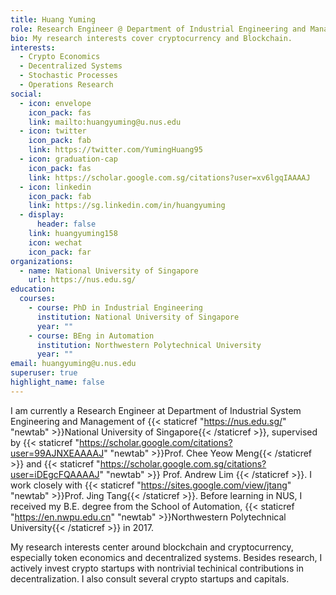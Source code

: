 ```yaml
---
title: Huang Yuming
role: Research Engineer @ Department of Industrial Engineering and Management
bio: My research interests cover cryptocurrency and Blockchain.
interests:
  - Crypto Economics
  - Decentralized Systems
  - Stochastic Processes
  - Operations Research
social:
  - icon: envelope
    icon_pack: fas
    link: mailto:huangyuming@u.nus.edu
  - icon: twitter
    icon_pack: fab
    link: https://twitter.com/YumingHuang95
  - icon: graduation-cap
    icon_pack: fas
    link: https://scholar.google.com.sg/citations?user=xv6lgqIAAAAJ
  - icon: linkedin
    icon_pack: fab
    link: https://sg.linkedin.com/in/huangyuming
  - display:
      header: false
    link: huangyuming158
    icon: wechat
    icon_pack: far
organizations:
  - name: National University of Singapore
    url: https://nus.edu.sg/
education:
  courses:
    - course: PhD in Industrial Engineering
      institution: National University of Singapore
      year: ""
    - course: BEng in Automation
      institution: Northwestern Polytechnical University
      year: ""
email: huangyuming@u.nus.edu
superuser: true
highlight_name: false
---
```

I am currently a Research Engineer at Department of Industrial System Engineering and Management of {{< staticref "https://nus.edu.sg/" "newtab" >}}National University of Singapore{{< /staticref >}}, supervised by {{< staticref "https://scholar.google.com/citations?user=99AJNXEAAAAJ" "newtab" >}}Prof. Chee Yeow Meng{{< /staticref >}} and {{< staticref "https://scholar.google.com.sg/citations?user=iDEgcFQAAAAJ" "newtab" >}} Prof. Andrew Lim {{< /staticref >}}. I work closely with {{< staticref "https://sites.google.com/view/jtang" "newtab" >}}Prof. Jing Tang{{< /staticref >}}. Before learning in NUS, I received my B.E. degree from the School of Automation, {{< staticref "https://en.nwpu.edu.cn" "newtab" >}}Northwestern Polytechnical University{{< /staticref >}} in 2017.

My research interests center around blockchain and cryptocurrency, especially token economics and decentralized systems. Besides research, I actively invest crypto startups with nontrivial techinical contributions in decentralization. I also consult several crypto startups and capitals.